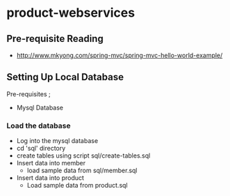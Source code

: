 # product-webservices

## Pre-requisite Reading 
- http://www.mkyong.com/spring-mvc/spring-mvc-hello-world-example/


## Setting Up Local Database 

Pre-requisites ; 
- Mysql Database

### Load the database 

- Log into the mysql database 
- cd 'sql' directory 
- create tables using script sql/create-tables.sql 
- Insert data into member 
    - load sample data from sql/member.sql 
- Insert data into product 
    - Load sample data from product.sql 
    